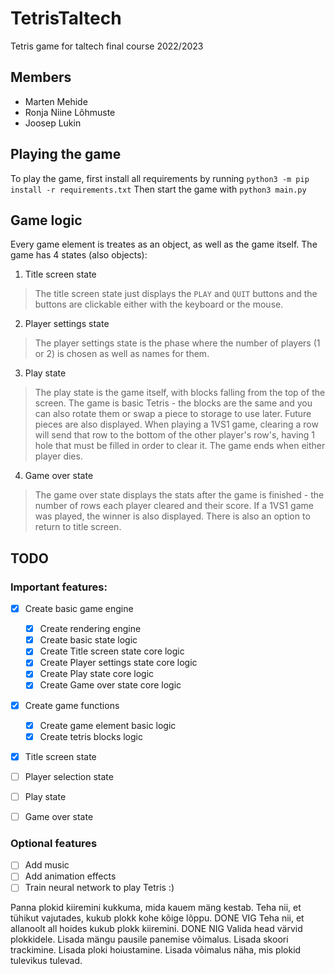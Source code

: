 # TetrisTaltech
Tetris game for taltech final course 2022/2023

## Members
- Marten Mehide
- Ronja Niine Lõhmuste
- Joosep Lukin

## Playing the game
To play the game, first install all requirements by running `python3 -m pip install -r requirements.txt`
Then start the game with `python3 main.py`


## Game logic
Every game element is treates as an object, as well as the game itself.
The game has 4 states (also objects):
1. Title screen state
  > The title screen state just displays the `PLAY` and `QUIT` buttons and the buttons are clickable either with the keyboard or the mouse.
2. Player settings state
  > The player settings state is the phase where the number of players (1 or 2) is chosen as well as names for them.
3. Play state
  > The play state is the game itself, with blocks falling from the top of the screen. The game is basic Tetris - the blocks are the same and you can also rotate them or swap a piece to storage to use later. Future pieces are also displayed. When playing a 1VS1 game, clearing a row will send that row to the bottom of the other player's row's, having 1 hole that must be filled in order to clear it. The game ends when either player dies.
4. Game over state
  > The game over state displays the stats after the game is finished - the number of rows each player cleared and their score. If a 1VS1 game was played, the winner is also displayed. There is also an option to return to title screen.

 
## TODO

### Important features:
- [x] Create basic game engine
  - [x] Create rendering engine
  - [x] Create basic state logic
  - [x] Create Title screen state core logic
  - [x] Create Player settings state core logic
  - [x] Create Play state core logic
  - [x] Create Game over state core logic
- [x] Create game functions
  - [x] Create game element basic logic
  - [x] Create tetris blocks logic
- [x] Title screen state
- [ ] Player selection state
- [ ] Play state
- [ ] Game over state


### Optional features
- [ ] Add music
- [ ] Add animation effects
- [ ] Train neural network to play Tetris :)

Panna plokid kiiremini kukkuma, mida kauem mäng kestab.
Teha nii, et tühikut vajutades, kukub plokk kohe kõige lõppu. DONE VIG
Teha nii, et allanoolt all hoides kukub plokk kiiremini. DONE NIG
Valida head värvid plokkidele.
Lisada mängu pausile panemise võimalus.
Lisada skoori trackimine.
Lisada ploki hoiustamine.
Lisada võimalus näha, mis plokid tulevikus tulevad.